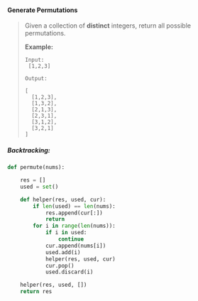#### Generate Permutations

> Given a collection of **distinct** integers, return all possible permutations.
>
> **Example:**
>
> ```
> Input:
>  [1,2,3]
>
> Output:
>
> [
>   [1,2,3],
>   [1,3,2],
>   [2,1,3],
>   [2,3,1],
>   [3,1,2],
>   [3,2,1]
> ]
> ```

##### Backtracking:

```py
def permute(nums):

    res = []
    used = set()

    def helper(res, used, cur):
        if len(used) == len(nums):
            res.append(cur[:])
            return 
        for i in range(len(nums)):
            if i in used:
                continue
            cur.append(nums[i])
            used.add(i)
            helper(res, used, cur)
            cur.pop()
            used.discard(i)

    helper(res, used, [])
    return res
```



